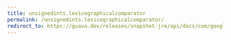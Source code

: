 ```yaml
---
title: unsignedints.lexicographicalcomparator
permalink: /unsignedints.lexicographicalcomparator/
redirect_to: https://guava.dev/releases/snapshot-jre/api/docs/com/google/common/primitives/UnsignedInts.html#lexicographicalComparator--
---
```


